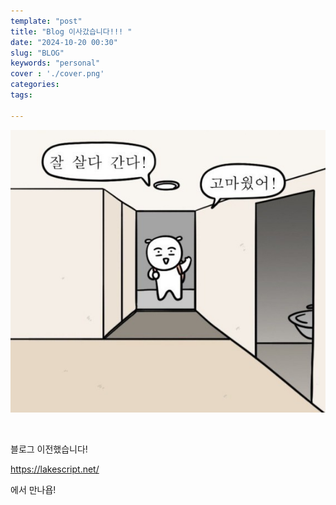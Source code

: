 ```yaml
---
template: "post"
title: "Blog 이사갔습니다!!! "
date: "2024-10-20 00:30"
slug: "BLOG"
keywords: "personal"
cover : './cover.png'
categories: 
tags: 

---
```


![move](./2.jpeg)

<br>

블로그 이전했습니다!

https://lakescript.net/

에서 만나욥!